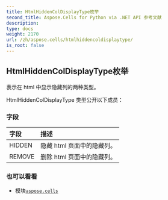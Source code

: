 ```yaml
---
title: HtmlHiddenColDisplayType枚举
second_title: Aspose.Cells for Python via .NET API 参考文献
description:
type: docs
weight: 2170
url: /zh/aspose.cells/htmlhiddencoldisplaytype/
is_root: false
---
```

## HtmlHiddenColDisplayType枚举
表示在 html 中显示隐藏列的两种类型。



HtmlHiddenColDisplayType 类型公开以下成员：

### 字段
|字段|描述|
| :- | :- |
| HIDDEN |隐藏 html 页面中的隐藏列。|
| REMOVE |删除 html 页面中的隐藏列。|



### 也可以看看
* 模块[`aspose.cells`](..)
